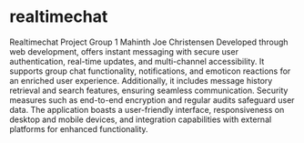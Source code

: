# realtimechat
Realtimechat Project Group 1 Mahinth Joe Christensen
Developed through web development, offers instant messaging with secure user authentication, real-time updates, and multi-channel accessibility. It supports group chat functionality, notifications, and emoticon reactions for an enriched user experience. Additionally, it includes message history retrieval and search features, ensuring seamless communication. Security measures such as end-to-end encryption and regular audits safeguard user data. The application boasts a user-friendly interface, responsiveness on desktop and mobile devices, and integration capabilities with external platforms for enhanced functionality.
